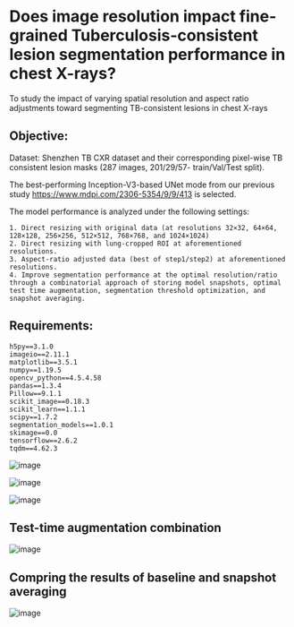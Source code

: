 # Does image resolution impact fine-grained Tuberculosis-consistent lesion segmentation performance in chest X-rays?

To study the impact of varying spatial resolution and aspect ratio adjustments toward segmenting TB-consistent lesions in chest X-rays

## Objective:

Dataset: Shenzhen TB CXR dataset and their corresponding pixel-wise TB consistent lesion masks (287 images, 201/29/57- train/Val/Test split). 

The best-performing Inception-V3-based UNet mode from our previous study https://www.mdpi.com/2306-5354/9/9/413 is selected.

The model performance is analyzed under the following settings:

    1. Direct resizing with original data (at resolutions 32×32, 64×64, 128×128, 256×256, 512×512, 768×768, and 1024×1024)
    2. Direct resizing with lung-cropped ROI at aforementioned resolutions.
    3. Aspect-ratio adjusted data (best of step1/step2) at aforementioned resolutions.
    4. Improve segmentation performance at the optimal resolution/ratio through a combinatorial approach of storing model snapshots, optimal test time augmentation, segmentation threshold optimization, and snapshot averaging.

## Requirements:

    h5py==3.1.0
    imageio==2.11.1
    matplotlib==3.5.1
    numpy==1.19.5
    opencv_python==4.5.4.58
    pandas==1.3.4
    Pillow==9.1.1
    scikit_image==0.18.3
    scikit_learn==1.1.1
    scipy==1.7.2
    segmentation_models==1.0.1
    skimage==0.0
    tensorflow==2.6.2
    tqdm==4.62.3


![image](https://user-images.githubusercontent.com/45852019/210234614-ba1aee0b-a679-46db-a388-82b2e9faf49a.png)


![image](https://user-images.githubusercontent.com/45852019/210234673-2c7f0c9a-9746-4b19-bc69-d54eaaadf233.png)


![image](https://user-images.githubusercontent.com/45852019/210234712-24cae50f-9205-47e8-993e-b499e1543289.png)


## Test-time augmentation combination

![image](https://user-images.githubusercontent.com/45852019/210234837-b6297c06-24a6-4071-be09-c6c13a882ca6.png)

## Compring the results of baseline and snapshot averaging

![image](https://user-images.githubusercontent.com/45852019/210234859-2f8dc744-2e4d-43fb-b00b-27b23b0ae0b2.png)
